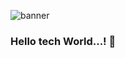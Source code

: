 ![banner](https://user-images.githubusercontent.com/23727056/87433896-78ae9700-c607-11ea-9ca6-9cdbe3f67998.jpg)

### Hello tech World...! 👋

<!--
**ArtistaVeKaras/artistavekaras** is a ✨ _special_ ✨ repository because its `README.md` (this file) appears on your GitHub profile.

Here are some ideas to get you started:

- 🔭 I’m currently working on ...
- 🌱 I’m currently learning ...
- 👯 I’m looking to collaborate on ...
- 🤔 I’m looking for help with ...
- 💬 Ask me about ...
- 📫 How to reach me: ...
- 😄 Pronouns: ...
- ⚡ Fun fact: ...
-->
